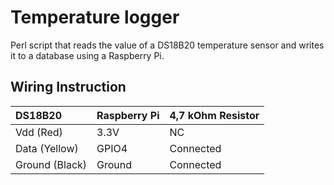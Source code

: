 # Temperature logger
Perl script that reads the value of a DS18B20 temperature sensor and writes it to a database using a Raspberry Pi.

## Wiring Instruction
| DS18B20        | Raspberry Pi  | 4,7 kOhm Resistor |
|:-------------- |:------------- |:----------------- |
| Vdd (Red)      | 3.3V          | NC                |
| Data (Yellow)  | GPIO4         | Connected         |
| Ground (Black) | Ground        | Connected         |
